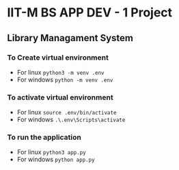 # IIT-M BS APP DEV - 1 Project
## Library Managament System

### To Create virtual environment
- For linux `python3 -m venv .env`
- For windows `python -m venv .env`

### To activate virtual environment
- For linux `source .env/bin/activate`
- For windows `.\.env\Scripts\activate`

### To run the application
- For linux `python3 app.py`
- For windows `python app.py`